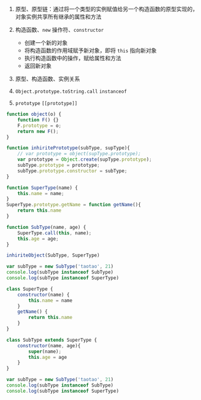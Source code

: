 1. 原型、原型链：通过将一个类型的实例赋值给另一个构造函数的原型实现的，对象实例共享所有继承的属性和方法

2. 构造函数、`new` 操作符、`constructor`
   - 创建一个新的对象
   - 将构造函数的作用域赋予新对象，即将 `this` 指向新对象
   - 执行构造函数中的操作，赋给属性和方法
   - 返回新对象

3. 原型、构造函数、实例关系

4. `Object.prototype.toString.call` `instanceof`

5. `prototype` `[[prototype]]`


```js
function object(o) {
    function F() {}
    F.prototype = o;
    return new F();
}

function inhiritePrototype(subType, supType){
    // var prototype = object(supType.prototype);
    var prototype = Object.create(supType.prototype);
    subType.prototype = prototype;
    subType.prototype.constructor = subType;
}

function SuperType(name) {
    this.name = name;
}
SuperType.prototype.getName = function getName(){
    return this.name
}

function SubType(name, age) {
    SuperType.call(this, name);
    this.age = age;
}

inhiriteObject(SubType, SuperType)

var subType = new SubType('taotao', 21)
console.log(subType instanceof SubType)
console.log(subType instanceof SuperType)
```

```js
class SuperType {
    constructor(name) {
        this.name = name
    }
    getName() {
        return this.name
    }
}

class SubType extends SuperType {
    constructor(name, age){
        super(name);
        this.age = age
    }
}

var subType = new SubType('taotao', 21)
console.log(subType instanceof SubType)
console.log(subType instanceof SuperType)

```